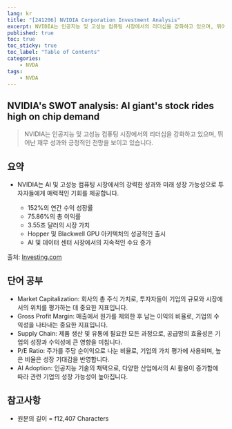 ```yaml
---
lang: kr
title: "[241206] NVIDIA Corporation Investment Analysis"
excerpt: NVIDIA는 인공지능 및 고성능 컴퓨팅 시장에서의 리더십을 강화하고 있으며, 뛰어난 재무 성과와 긍정적인 전망을 보이고 있습니다.
published: true
toc: true
toc_sticky: true
toc_label: "Table of Contents"
categories:
    - NVDA
tags:
    - NVDA
---
```


## NVIDIA's SWOT analysis: AI giant's stock rides high on chip demand

> NVIDIA는 인공지능 및 고성능 컴퓨팅 시장에서의 리더십을 강화하고 있으며, 뛰어난 재무 성과와 긍정적인 전망을 보이고 있습니다.

## 요약

- NVIDIA는 AI 및 고성능 컴퓨팅 시장에서의 강력한 성과와 미래 성장 가능성으로 투자자들에게 매력적인 기회를 제공합니다.

  - 152%의 연간 수익 성장률
  - 75.86%의 총 이익률
  - 3.55조 달러의 시장 가치
  - Hopper 및 Blackwell GPU 아키텍처의 성공적인 출시
  - AI 및 데이터 센터 시장에서의 지속적인 수요 증가

출처: [Investing.com](https://www.investing.com/news/swot-analysis/nvidias-swot-analysis-ai-giants-stock-rides-high-on-chip-demand-93CH-3758281)

## 단어 공부

- Market Capitalization: 회사의 총 주식 가치로, 투자자들이 기업의 규모와 시장에서의 위치를 평가하는 데 중요한 지표입니다.
- Gross Profit Margin: 매출에서 원가를 제외한 후 남는 이익의 비율로, 기업의 수익성을 나타내는 중요한 지표입니다.
- Supply Chain: 제품 생산 및 유통에 필요한 모든 과정으로, 공급망의 효율성은 기업의 성장과 수익성에 큰 영향을 미칩니다.
- P/E Ratio: 주가를 주당 순이익으로 나눈 비율로, 기업의 가치 평가에 사용되며, 높은 비율은 성장 기대감을 반영합니다.
- AI Adoption: 인공지능 기술의 채택으로, 다양한 산업에서의 AI 활용이 증가함에 따라 관련 기업의 성장 가능성이 높아집니다.

## 참고사항


- 원문의 길이 = f12,407 Characters

